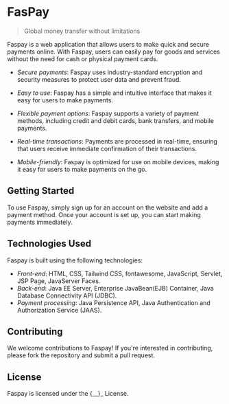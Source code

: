 # FasPay
> Global money transfer without limitations

Faspay is a web application that allows users to make quick and secure payments online. With Faspay, users can easily pay for goods and services without the need for cash or physical payment cards.

- *Secure payments*: Faspay uses industry-standard encryption and security measures to protect user data and prevent fraud.

- *Easy to use*: Faspay has a simple and intuitive interface that makes it easy for users to make payments.

- *Flexible payment options*: Faspay supports a variety of payment methods, including credit and debit cards, bank transfers, and mobile payments.

- *Real-time transactions*: Payments are processed in real-time, ensuring that users receive immediate confirmation of their transactions.

- *Mobile-friendly*: Faspay is optimized for use on mobile devices, making it easy for users to make payments on the go.


## Getting Started

To use Faspay, simply sign up for an account on the website and add a payment method. Once your account is set up, you can start making payments immediately.

## Technologies Used

Faspay is built using the following technologies:

- *Front-end*: HTML, CSS, Tailwind CSS, fontawesome, JavaScript, Servlet, JSP Page, JavaServer Faces.
- *Back-end*: Java EE Server, Enterprise JavaBean(EJB) Container, Java Database Connectivity API (JDBC).
- *Payment processing*: Java Persistence API, Java Authentication and Authorization Service (JAAS).

## Contributing

We welcome contributions to Faspay! If you're interested in contributing, please fork the repository and submit a pull request.

## License

Faspay is licensed under the {__}_ License.
